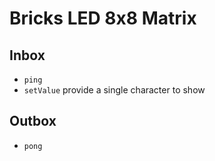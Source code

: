 # Bricks LED 8x8 Matrix

## Inbox
- `ping`
- `setValue` provide a single character to show

## Outbox
- `pong`
